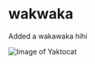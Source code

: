 # wakwaka

Added a wakawaka hihi

![Image of Yaktocat](https://octodex.github.com/images/yaktocat.png)

